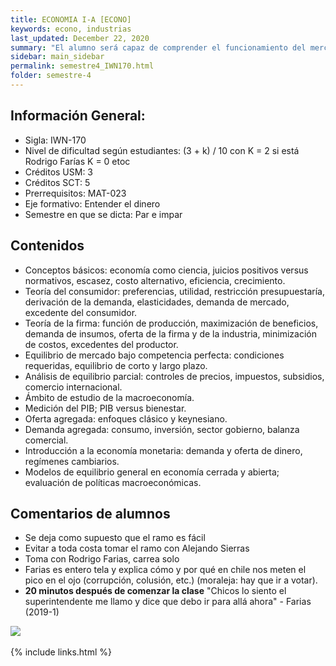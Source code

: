 ```yaml
---
title: ECONOMIA I-A [ECONO]
keywords: econo, industrias
last_updated: December 22, 2020
summary: "El alumno será capaz de comprender el funcionamiento del mercado en equilibrio parcial, con énfasis en las condiciones de competencia perfecta y en menor medida bajo condiciones de competencia imperfecta y comprender y analizar el funcionamiento de la economía a nivel agregado, a través del comportamiento de sus principales variables: producto, nivel de precios, empleo, cuentas externas, tasas de interés y tipo de cambio."
sidebar: main_sidebar
permalink: semestre4_IWN170.html
folder: semestre-4
---
```



## Información General:
* Sigla: IWN-170
* Nivel de dificultad según estudiantes: (3 + k) / 10 con K = 2 si está Rodrigo Farías K = 0 etoc
* Créditos USM: 3
* Créditos SCT: 5
* Prerrequisitos: MAT-023
* Eje formativo: Entender el dinero
* Semestre en que se dicta: Par e impar


## Contenidos

* Conceptos básicos: economía como ciencia, juicios positivos versus normativos, escasez, costo alternativo, eficiencia, crecimiento.
* Teoría del consumidor: preferencias, utilidad, restricción presupuestaría, derivación de la demanda, elasticidades, demanda de mercado, excedente del consumidor.
* Teoría de la firma: función de producción, maximización de beneficios, demanda de insumos, oferta de la firma y de la industria, minimización de costos, excedentes del productor.
* Equilibrio de mercado bajo competencia perfecta: condiciones requeridas, equilibrio de corto y largo plazo.
* Análisis de equilibrio parcial: controles de precios, impuestos, subsidios, comercio internacional.
* Ámbito de estudio de la macroeconomía.
* Medición del PIB; PIB versus bienestar.
* Oferta agregada: enfoques clásico y keynesiano.
* Demanda agregada: consumo, inversión, sector gobierno, balanza comercial.
* Introducción a la economía monetaria: demanda y oferta de dinero, regímenes cambiarios.
* Modelos de equilibrio general en economía cerrada y abierta; evaluación de políticas macroeconómicas.


## Comentarios de alumnos

* Se deja como supuesto que el ramo es fácil
* Evitar a toda costa tomar el ramo con Alejando Sierras
* Toma con Rodrigo Farias, carrea solo
* Farias es entero tela y explica cómo y por qué en chile nos meten el pico en el ojo (corrupción, colusión, etc.) (moraleja: hay que ir a votar).
* **20 minutos después de comenzar la clase** "Chicos lo siento el superintendente me llamo y dice que debo ir para allá ahora" - Farias (2019-1)

<div class="text-center mb-3">
    <img src="{{ site.baseurl }}/images/semestre4/comic_sans.png">
</div><br>
{% include links.html %}
